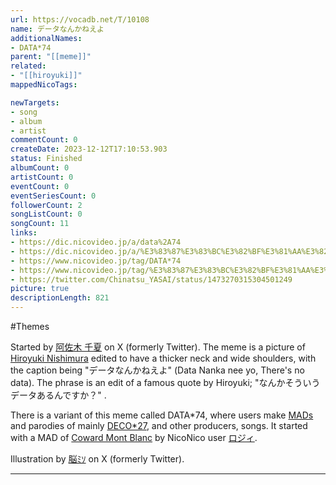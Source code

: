 ```yaml
---
url: https://vocadb.net/T/10108
name: データなんかねえよ
additionalNames: 
- DATA*74
parent: "[[meme]]"
related:
- "[[hiroyuki]]"
mappedNicoTags:

newTargets:
- song
- album
- artist
commentCount: 0
createDate: 2023-12-12T17:10:53.903
status: Finished
albumCount: 0
artistCount: 0
eventCount: 0
eventSeriesCount: 0
followerCount: 2
songListCount: 0
songCount: 11
links: 
- https://dic.nicovideo.jp/a/data%2A74
- https://dic.nicovideo.jp/a/%E3%83%87%E3%83%BC%E3%82%BF%E3%81%AA%E3%82%93%E3%81%8B%E3%81%AD%E3%81%88%E3%82%88
- https://www.nicovideo.jp/tag/DATA*74
- https://www.nicovideo.jp/tag/%E3%83%87%E3%83%BC%E3%82%BF%E3%81%AA%E3%82%93%E3%81%8B%E3%81%AD%E3%81%88%E3%82%88
- https://twitter.com/Chinatsu_YASAI/status/1473270315304501249
picture: true
descriptionLength: 821
---
```


#Themes

Started by  [阿佐木 千夏](https://x.com/Chinatsu_YASAI/status/1473270315304501249) on X (formerly Twitter). The meme is a picture of [Hiroyuki Nishimura](https://en.wikipedia.org/wiki/Hiroyuki_Nishimura) edited to have a thicker neck and wide shoulders, with the caption being  "データなんかねえよ" (Data Nanka nee yo, There's no data). The phrase is an edit of a famous quote by Hiroyuki; "なんかそういうデータあるんですか？" .

There is a variant of this meme called DATA*74, where users make [MADs](https://vocadb.net/T/1701) and parodies of mainly [DECO*27](https://vocadb.net/Ar/45), and other producers, songs. It started with a MAD of [Coward Mont Blanc](https://vocadb.net/S/1268) by NicoNico user [ロジィ](https://www.nicovideo.jp/user/124536014).

Illustration by [脳ﾐｿ](https://x.com/nou_1182/status/1725849737394544730) on X (formerly Twitter).

---

